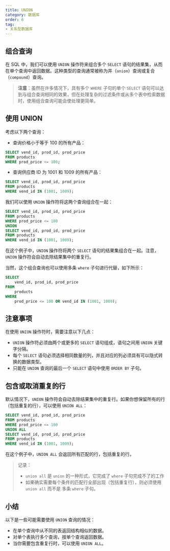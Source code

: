 ```yaml
---
title: UNION
category: 数据库
order: 6
tag:
- 关系型数据库
---
```


  ## 组合查询

  在 SQL 中，我们可以使用 `UNION` 操作符来组合多个 `SELECT` 语句的结果集，从而在单个查询中返回数据。这种类型的查询通常被称为并（`union`）查询或复合（`compound`）查询。

  > **注意**：虽然在许多情况下，具有多个 `WHERE` 子句的单个 `SELECT` 语句可以达到与组合查询相同的效果，但在处理复杂的过滤条件或从多个表中检索数据时，使用组合查询可能会使处理更简单。

  ## 使用 UNION

  考虑以下两个查询：

  - 查询价格小于等于 100 的所有产品：

  ```sql
SELECT vend_id, prod_id, prod_price
FROM products
WHERE prod_price <= 100;
  ```

  - 查询供应商 ID 为 1001 和 1009 的所有产品：

  ```sql
SELECT vend_id, prod_id, prod_price
FROM products
WHERE vend_id IN (1001, 1009);
  ```

  我们可以使用 `UNION` 操作符将这两个查询组合在一起：

  ```sql
SELECT vend_id, prod_id, prod_price
FROM products
WHERE prod_price <= 100
UNION
SELECT vend_id, prod_id, prod_price
FROM products
WHERE vend_id IN (1001, 1009);
  ```

  在这个例子中，`UNION` 操作符将两个 `SELECT` 语句的结果集组合在一起。注意，`UNION` 操作符会自动去除结果集中的重复行。

当然，这个组合查询也可以使用多条 `where` 子句进行代替，如下所示：

```sql
SELECT
	vend_id, prod_id, prod_price
FROM
	products
WHERE
	prod_price <= 100 OR vend_id IN (1001, 1009);
```

  ## 注意事项

  在使用 `UNION` 操作符时，需要注意以下几点：

  - `UNION` 操作符必须由两个或更多的 `SELECT` 语句组成，语句之间用 `UNION` 关键字分隔。
  - 每个 `SELECT` 语句必须选择相同数量的列，并且对应的列必须具有可以隐式转换的数据类型。
  - 只能在 `UNION` 查询的最后一个 `SELECT` 语句中使用 `ORDER BY` 子句。

  ## 包含或取消重复的行

  默认情况下，`UNION` 操作符会自动去除结果集中的重复行。如果你想保留所有的行（包括重复的行），可以使用 `UNION ALL`：

  ```sql
SELECT vend_id, prod_id, prod_price
FROM products
WHERE prod_price <= 100
UNION ALL
SELECT vend_id, prod_id, prod_price
FROM products
WHERE vend_id IN (1001, 1009);
  ```

  在这个例子中，`UNION ALL` 会返回所有匹配的行，包括重复的行。

> 记录：
>
> - `union all` 是 `union` 的一种形式，它完成了 `where` 子句完成不了的工作
> - 如果确实需要每个条件的匹配行全部出现（包括重复行），则必须使用 `union all` 而不是 多条 `where` 子句。

  ## 小结

  以下是一些可能需要使用 `UNION` 查询的情况：

  - 在单个查询中从不同的表返回结构相似的数据。
  - 对单个表执行多个查询，按单个查询返回数据。
  - 当你需要包含重复行时，可以使用 `UNION ALL`。

